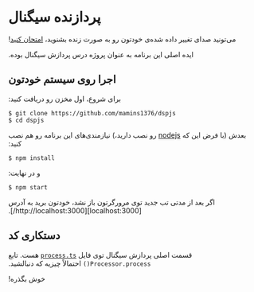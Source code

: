 # &#x202b; پردازنده سیگنال

&#x202b; می‌تونید صدای تغییر داده شده‌ی خودتون رو به صورت زنده بشنوید، [امتحان کنید](https://mamins1376.github.io/dspjs/)!

&#x202b; ایده اصلی این برنامه به عنوان پروژه درس پردازش سیگنال بوده.

## &#x202b; اجرا روی سیستم خودتون

&#x202b; برای شروع، اول مخزن رو دریافت کنید:

```
$ git clone https://github.com/mamins1376/dspjs
$ cd dspjs
```

&#x202b; بعدش (با فرض این که [nodejs](https://www.nodejs.org) رو نصب دارید،) نیازمندی‌های این برنامه رو هم نصب کنید:

```
$ npm install
```

&#x202b; و در نهایت:

```
$ npm start
```

&#x202b; اگر بعد از مدتی تب جدید توی مرورگرتون باز نشد،‌ خودتون برید به آدرس [localhost:3000][http://localhost:3000/].

## &#x202b; دستکاری کد

&#x202b; قسمت اصلی پردازش سیگنال توی فایل [`process.ts`](https://github.com/mamins1376/dspjs/tree/default/src/process.ts) هست.
تابع `Processor.process()` احتمالاً چیزیه که دنبالشید.

&#x202b; خوش بگذره!
